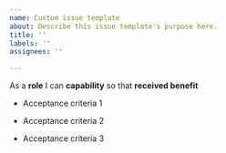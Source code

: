 ```yaml
---
name: Custom issue template
about: Describe this issue template's purpose here.
title: ''
labels: ''
assignees: ''

---
```


As a **role**  I can **capability** so that **received benefit**
- Acceptance criteria 1

- Acceptance criteria 2

- Acceptance criteria 3
